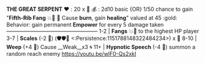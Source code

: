 **THE GREAT SERPENT**
:heart: : 20 x :busts_in_silhouette:
:moneybag: : 2d10 basic {OR} 1/50 chance to gain "**Fifth-Rib Fang** :boom::no_entry_sign: :twisted_rightwards_arrows: Cause __burn__, gain __healing__" valued at 45 :gold:
Behavior: gain permanent __Empower__ for every 5 damage taken
—————————————————
1-2   | **Fangs** :boom::dart: to the highest HP player
3-7   | **Scales** (-2 :game_die:) (:shield::shield::twisted_rightwards_arrows: <:Persistence:1151788148322484234>) x :busts_in_silhouette:
8-10 | **Weep** (+4 :game_die:) Cause __Weak__x3 :cyclone: 
11+   | **Hypnotic Speech** (-4 :game_die:) summon a random reach enemy
https://youtu.be/wlF0-Qs2xkI
